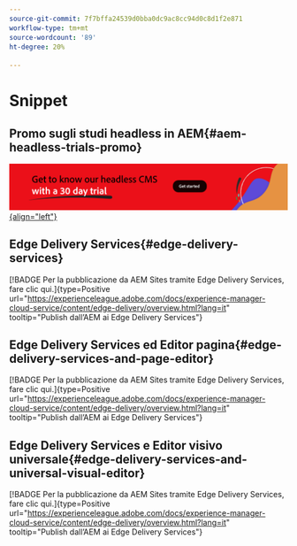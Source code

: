 ```yaml
---
source-git-commit: 7f7bffa24539d0bba0dc9ac8cc94d0c8d1f2e871
workflow-type: tm+mt
source-wordcount: '89'
ht-degree: 20%

---
```

# Snippet

## Promo sugli studi headless in AEM{#aem-headless-trials-promo}

[![Scopri il nostro CMS headless con una versione di prova di 30 giorni](./assets/aem-headless-trial-promo.png){align="left"}](https://commerce.adobe.com/business-trial/sign-up?items%5B0%5D%5Bid%5D=649A1AF5CBC5467A25E84F2561274821&amp;cli=headless_exl_banner_campaign&amp;co=US&amp;lang=it)

## Edge Delivery Services{#edge-delivery-services}

[!BADGE Per la pubblicazione da AEM Sites tramite Edge Delivery Services, fare clic qui.]{type=Positive url="https://experienceleague.adobe.com/docs/experience-manager-cloud-service/content/edge-delivery/overview.html?lang=it" tooltip="Publish dall’AEM ai Edge Delivery Services"}

## Edge Delivery Services ed Editor pagina{#edge-delivery-services-and-page-editor}

[!BADGE Per la pubblicazione da AEM Sites tramite Edge Delivery Services, fare clic qui.]{type=Positive url="https://experienceleague.adobe.com/docs/experience-manager-cloud-service/content/edge-delivery/overview.html?lang=it" tooltip="Publish dall’AEM ai Edge Delivery Services"}

## Edge Delivery Services e Editor visivo universale{#edge-delivery-services-and-universal-visual-editor}

[!BADGE Per la pubblicazione da AEM Sites tramite Edge Delivery Services, fare clic qui.]{type=Positive url="https://experienceleague.adobe.com/docs/experience-manager-cloud-service/content/edge-delivery/overview.html?lang=it" tooltip="Publish dall’AEM ai Edge Delivery Services"}
